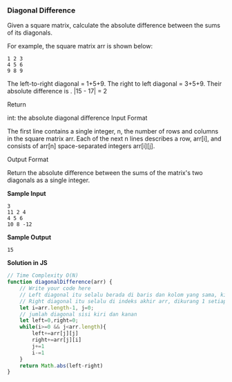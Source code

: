 ### Diagonal Difference

Given a square matrix, calculate the absolute difference between the sums of its diagonals.

For example, the square matrix arr is shown below:

```
1 2 3
4 5 6
9 8 9
```
The left-to-right diagonal = 1+5+9. The right to left diagonal = 3+5+9. Their absolute difference is . |15 - 17| = 2

Return

int: the absolute diagonal difference
Input Format

The first line contains a single integer, n, the number of rows and columns in the square matrix arr.
Each of the next n lines describes a row, arr[i], and consists of arr[n] space-separated integers arr[i][j].

Output Format

Return the absolute difference between the sums of the matrix's two diagonals as a single integer.

**Sample Input**

```
3
11 2 4
4 5 6
10 8 -12
```
**Sample Output**

```
15
```

**Solution in JS**

```javascript
// Time Complexity O(N)
function diagonalDifference(arr) {
    // Write your code here
    // Left diagonal itu selalu berada di baris dan kolom yang sama, kita simpan di variable j
    // Right diagonal itu selalu di indeks akhir arr, dikurang 1 setiap baris, kita simpan di variable i
    let i=arr.length-1, j=0;
    // jumlah diagonal sisi kiri dan kanan
    let left=0,right=0;
    while(i>=0 && j<arr.length){
        left+=arr[j][j]
        right+=arr[j][i]
        j+=1
        i-=1
    }
    return Math.abs(left-right)
}

```
